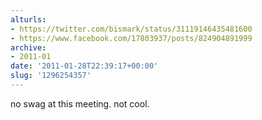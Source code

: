 ```yaml
---
alturls:
- https://twitter.com/bismark/status/31119146435481600
- https://www.facebook.com/17803937/posts/824904891999
archive:
- 2011-01
date: '2011-01-28T22:39:17+00:00'
slug: '1296254357'
---
```


no swag at this meeting. not cool.

